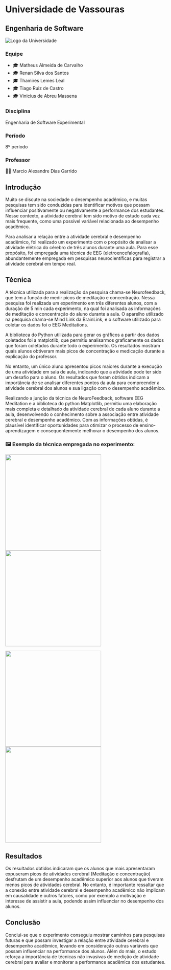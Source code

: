# Universidade de Vassouras

## Engenharia de Software

![Logo da Universidade](https://universidadedevassouras.edu.br/wp-content/uploads/2021/12/logo_horizontal_univasso.svg)

### Equipe

- 🎓 Matheus Almeida de Carvalho
- 🎓 Renan Silva dos Santos
- 🎓 Thamires Lemes Leal
- 🎓 Tiago Ruiz de Castro
- 🎓 Vinicius de Abreu Massena

### Disciplina

Engenharia de Software Experimental

### Período

8º período

### Professor

👨‍🏫 Marcio Alexandre Dias Garrido

## Introdução

Muito se discute na sociedade o desempenho acadêmico, e muitas pesquisas tem sido conduzidas para identificar motivos que possam influenciar positivamente ou negativamente a performance dos estudantes. Nesse contexto, a atividade cerebral tem sido motivo de estudo cada vez mais frequente, como uma possível variável relacionada ao desempenho acadêmico.

Para analisar a relação entre a atividade cerebral e desempenho acadêmico, foi realizado um experimento com o propósito de analisar a atividade elétrica do cérebro de três alunos durante uma aula. Para esse propósito, foi empregada uma técnica de EEG (eletroencefalografia), abundantemente empregada em pesquisas neurocientíficas para registrar a atividade cerebral em tempo real.

## Técnica

A técnica utilizada para a realização da pesquisa chama-se Neurofeedback, que tem a função de medir picos de meditação e concentração. Nessa pesquisa foi realizada um experimento em três diferentes alunos, com a duração de 5 min cada experimento, na qual foi analisada as informações de meditação e concentração do aluno durante a aula. O aparelho utilizado na pesquisa chama-se Mind Link da BrainLink, e o software utilizado para coletar os dados foi o EEG Meditations.

A biblioteca do Python utilizada para gerar os gráficos a partir dos dados coletados foi a matplotlib, que permitiu analisarmos graficamente os dados que foram coletados durante todo o experimento. Os resultados mostram quais alunos obtiveram mais picos de concentração e medicação durante a explicação do professor.

No entanto, um único aluno apresentou picos maiores durante a execução de uma atividade em sala de aula, indicando que a atividade pode ter sido um desafio para o aluno. Os resultados que foram obtidos indicam a importância de se analisar diferentes pontos da aula para compreender a atividade cerebral dos alunos e sua ligação com o desempenho acadêmico.

Realizando a junção da técnica de NeuroFeedback, software EEG Meditation e a biblioteca do python Matplotlib, permitiu uma elaboração mais completa e detalhado da atividade cerebral de cada aluno durante a aula, desenvolvendo o conhecimento sobre a associação entre atividade cerebral e desempenho acadêmico. Com as informações obtidas, é plausível identificar oportunidades para otimizar o processo de ensino-aprendizagem e consequentemente melhorar o desempenho dos alunos.
### 🖼 Exemplo da técnica empregada no experimento:

<p float="left">
  <img src="https://i.ibb.co/877gd16/experimento-1.jpg"  width="300"/>
  <img src="https://i.ibb.co/fxJDcRs/experimento-2.jpg"  width="300"/> 
</p>

<p float="left">
  <img src="https://i.ibb.co/5cLxzKR/experimento-3.jpg" width="300" />
  <img src="https://i.ibb.co/v34Jkjy/experimento-4.jpg" width="300" /> 
</p>



## Resultados

Os resultados obtidos indicaram que os alunos que mais apresentaram expuseram picos de atividades cerebral (Meditação e concentração) desfrutam de um desempenho acadêmico superior aos alunos que tiveram menos picos de atividades cerebral. No entanto, é importante ressaltar que a conexão entre atividade cerebral e desempenho acadêmico não implicam em causalidade e outros fatores, como por exemplo a motivação e interesse de assistir a aula, podendo assim influenciar no desempenho dos alunos.

## Conclusão

Conclui-se que o experimento conseguiu mostrar caminhos para pesquisas futuras e que possam investigar a relação entre atividade cerebral e desempenho acadêmico, levando em consideração outras variáveis que possam influenciar na performance dos alunos. Além do mais, o estudo reforça a importância de técnicas não invasivas de medição de atividade cerebral para avaliar e monitorar a performance acadêmica dos estudantes.
